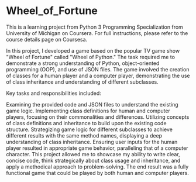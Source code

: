 # Wheel_of_Fortune

This is a learning project from Python 3 Programming Specialization from University of Michigan on Coursera. 
For full instructions, please refer to the course details page on Coursesa. 

In this project, I developed a game based on the popular TV game show "Wheel of Fortune" called "Wheel of Python." The task required me to demonstrate a strong understanding of Python, object-oriented programming (OOP), and use of JSON files. The game involved the creation of classes for a human player and a computer player, demonstrating the use of class inheritance and understanding of different subclasses.

Key tasks and responsibilities included:

Examining the provided code and JSON files to understand the existing game logic.
Implementing class definitions for human and computer players, focusing on their commonalities and differences.
Utilizing concepts of class definitions and inheritance to build upon the existing code structure.
Strategizing game logic for different subclasses to achieve different results with the same method names, displaying a deep understanding of class inheritance.
Ensuring user inputs for the human player resulted in appropriate game behavior, paralleling that of a computer character.
This project allowed me to showcase my ability to write clear, concise code, think strategically about class usage and inheritance, and apply a methodical approach to problem-solving. The end result was a fully functional game that could be played by both human and computer players.
